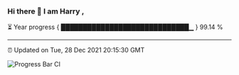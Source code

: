 ### Hi there 👋 I am Harry , 

⏳ Year progress { █████████████████████████████▁ } 99.14 %

---

⏰ Updated on Tue, 28 Dec 2021 20:15:30 GMT

![Progress Bar CI](https://github.com/duykhang68/duykhang68/workflows/Progress%20Bar%20CI/badge.svg)
